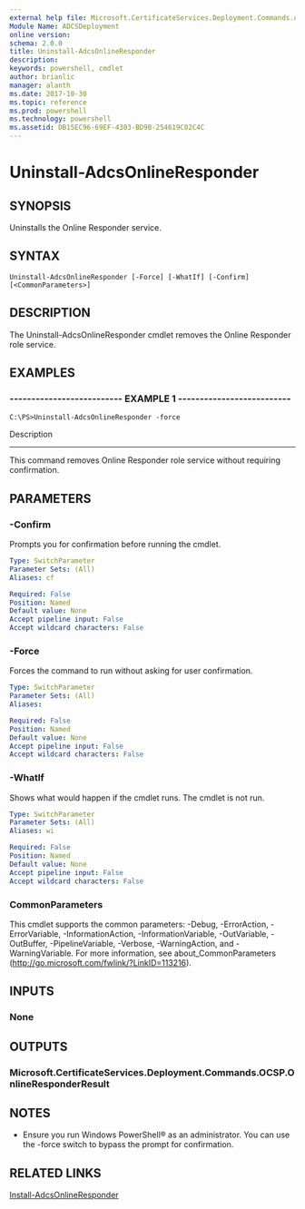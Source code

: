 ```yaml
---
external help file: Microsoft.CertificateServices.Deployment.Commands.dll-Help.xml
Module Name: ADCSDeployment
online version: 
schema: 2.0.0
title: Uninstall-AdcsOnlineResponder
description: 
keywords: powershell, cmdlet
author: brianlic
manager: alanth
ms.date: 2017-10-30
ms.topic: reference
ms.prod: powershell
ms.technology: powershell
ms.assetid: DB15EC96-69EF-4303-BD9B-254619C02C4C
---
```


# Uninstall-AdcsOnlineResponder

## SYNOPSIS
Uninstalls the Online Responder service.

## SYNTAX

```
Uninstall-AdcsOnlineResponder [-Force] [-WhatIf] [-Confirm] [<CommonParameters>]
```

## DESCRIPTION
The Uninstall-AdcsOnlineResponder cmdlet removes the Online Responder role service.

## EXAMPLES

### -------------------------- EXAMPLE 1 --------------------------
```
C:\PS>Uninstall-AdcsOnlineResponder -force
```

Description

-----------

This command removes Online Responder role service without requiring confirmation.

## PARAMETERS

### -Confirm
Prompts you for confirmation before running the cmdlet.

```yaml
Type: SwitchParameter
Parameter Sets: (All)
Aliases: cf

Required: False
Position: Named
Default value: None
Accept pipeline input: False
Accept wildcard characters: False
```

### -Force
Forces the command to run without asking for user confirmation.

```yaml
Type: SwitchParameter
Parameter Sets: (All)
Aliases: 

Required: False
Position: Named
Default value: None
Accept pipeline input: False
Accept wildcard characters: False
```

### -WhatIf
Shows what would happen if the cmdlet runs. The cmdlet is not run.

```yaml
Type: SwitchParameter
Parameter Sets: (All)
Aliases: wi

Required: False
Position: Named
Default value: None
Accept pipeline input: False
Accept wildcard characters: False
```

### CommonParameters
This cmdlet supports the common parameters: -Debug, -ErrorAction, -ErrorVariable, -InformationAction, -InformationVariable, -OutVariable, -OutBuffer, -PipelineVariable, -Verbose, -WarningAction, and -WarningVariable. For more information, see about_CommonParameters (http://go.microsoft.com/fwlink/?LinkID=113216).

## INPUTS

### None

## OUTPUTS

### Microsoft.CertificateServices.Deployment.Commands.OCSP.OnlineResponderResult

## NOTES
* Ensure you run Windows PowerShell® as an administrator. You can use the -force switch to bypass the prompt for confirmation.

  

## RELATED LINKS

[Install-AdcsOnlineResponder](./Install-AdcsOnlineResponder.md)

